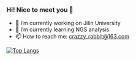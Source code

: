 ### Hi! Nice to meet you 👋

- 🔭 I’m currently working on Jilin University
- 🌱 I’m currently learning NGS analysis
- 📫 How to reach me: crazzy_rabbit@163.com

[![Top Langs](https://github-readme-stats.vercel.app/api/top-langs/?username=Crazzy-Rabbit&hide=html&layout=compact&langs_count=10)](https://github.com/anuraghazra/github-readme-stats)

<!--
**Crazzy-Rabbit/Crazzy-Rabbit** is a ✨ _special_ ✨ repository because its `README.md` (this file) appears on your GitHub profile.

Here are some ideas to get you started:

- 🔭 I’m currently working on Jilin University
- 🌱 I’m currently learning NGS analysis
- 👯 I’m looking to collaborate on ...
- 🤔 I’m looking for help with ...
- 💬 Ask me about ...
- 📫 How to reach me: ...
- 😄 Pronouns: ...
- ⚡ Fun fact: ...

-->

